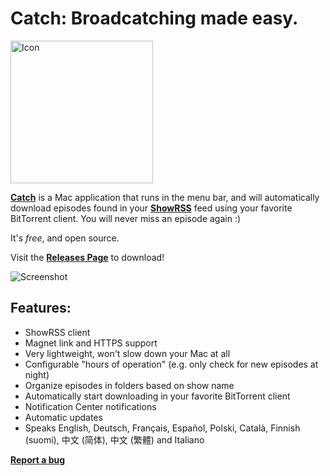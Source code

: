 Catch: Broadcatching made easy.
=====

<img src="http://www.giorgiocalderolla.com/ext/catch_icon.svg" alt="Icon" width="228" height="228">

**[Catch](http://www.giorgiocalderolla.com/index.html#catch)** is a Mac application that runs in the menu bar, and will automatically download episodes found in your **[ShowRSS](http://showrss.info/)** feed using your favorite BitTorrent client. You will never miss an episode again :)

It's *free*, and open source.

Visit the **[Releases Page](https://github.com/mipstian/catch/releases)** to download!

![Screenshot](http://www.giorgiocalderolla.com/img/catch_banner.png?1)

Features:
---------

  * ShowRSS client
  * Magnet link and HTTPS support
  * Very lightweight, won't slow down your Mac at all
  * Configurable "hours of operation" (e.g. only check for new episodes at night)
  * Organize episodes in folders based on show name
  * Automatically start downloading in your favorite BitTorrent client
  * Notification Center notifications
  * Automatic updates
  * Speaks English, Deutsch, Français, Español, Polski, Català, Finnish (suomi), 中文 (简体), 中文 (繁體) and Italiano

**[Report a bug](https://github.com/mipstian/catch/issues)**
